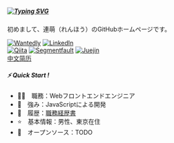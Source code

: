 ##### [![Typing SVG](https://readme-typing-svg.herokuapp.com?font=Murecho&duration=3000&size=14&height=25&color=000000&lines=%F0%9F%91%8B+Hey+there;%F0%9F%91%8B+%E6%9D%A5%E9%83%BD%E6%9D%A5%E4%BA%86;%F0%9F%91%8B+%E3%81%93%E3%82%93%E3%81%AB%E3%81%A1%E3%81%AF%EF%BC%81)](https://git.io/typing-svg)

初めまして、連萌（れんほう）のGitHubホームページです。

[![Wantedly](https://img.shields.io/badge/-Wantedly-0097A7.svg?style=flat-square)](https://www.wantedly.com/id/kensoz)
[![LinkedIn](https://img.shields.io/badge/-LinkedIn-0288D1.svg?style=flat-square)](https://jp.linkedin.com/in/kensoz)\
[![Qiita](https://img.shields.io/badge/-Qiita-689F38.svg?style=flat-square)](https://qiita.com/kensoz)
[![Segmentfault](https://img.shields.io/badge/-Segmentfault-388E3C.svg?style=flat-square)](https://segmentfault.com/u/kensoz/articles)
[![Juejin](https://img.shields.io/badge/-Juejin-303F9F.svg?style=flat-square)](https://juejin.cn/user/1029616691882653)\
[中文简历](https://github.com/kensoz/resume/blob/master/docs/resume-cn.md)

##### ⚡ Quick Start !

+ 👨‍💻　職務：Webフロントエンドエンジニア
+ 💪　強み：JavaScriptによる開発
+ 📄　履歴：[職務経歴書](https://github.com/kensoz/resume)
+ ⭐　基本情報：男性、東京在住
+ 🚀　オープンソース：TODO
